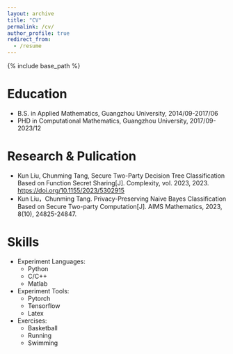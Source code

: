 ```yaml
---
layout: archive
title: "CV"
permalink: /cv/
author_profile: true
redirect_from:
  - /resume
---
```


{% include base_path %}

<div style='display: none'>
[pdf](/files/lkcv.pdf)
</div>

Education
======
* B.S. in Applied Mathematics, Guangzhou University, 2014/09-2017/06
* PHD in Computational Mathematics, Guangzhou University, 2017/09-2023/12

Research & Pulication
======
* Kun Liu, Chunming Tang, Secure Two-Party Decision Tree Classification Based on Function Secret Sharing[J]. Complexity, vol. 2023, 2023. https://doi.org/10.1155/2023/5302915
* Kun Liu，Chunming Tang. Privacy-Preserving Naive Bayes Classification Based on Secure Two-party Computation[J]. AIMS Mathematics, 2023, 8(10), 24825-24847.

Skills
======
* Experiment Languages:
  * Python
  * C/C++
  * Matlab
* Experiment Tools:
  * Pytorch
  * Tensorflow
  * Latex
* Exercises:
  * Basketball
  * Running
  * Swimming

